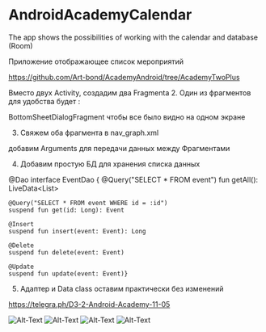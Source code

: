 # AndroidAcademyCalendar
The app shows the possibilities of working with the calendar and database (Room)

Приложение отображающее список мероприятий

https://github.com/Art-bond/AcademyAndroid/tree/AcademyTwoPlus

Вместо двух Activity, создадим два Fragmenta
2. Один из фрагментов для удобства будет :

BottomSheetDialogFragment
чтобы все было видно на одном экране

3. Свяжем оба фрагмента в nav_graph.xml

добавим Arguments для передачи данных между Фрагментами

4. Добавим простую БД для хранения списка данных

@Dao
interface EventDao {
    @Query("SELECT * FROM event")
    fun getAll(): LiveData<List<Event>>

    @Query("SELECT * FROM event WHERE id = :id")
    suspend fun get(id: Long): Event

    @Insert
    suspend fun insert(event: Event): Long

    @Delete
    suspend fun delete(event: Event)

    @Update
    suspend fun update(event: Event)}

5. Адаптер и Data class оставим практически без изменений


https://telegra.ph/D3-2-Android-Academy-11-05

![Alt-Text](https://telegra.ph/file/e39eb8f466afd5f36f26f.png)
![Alt-Text](https://telegra.ph/file/118b9549116429212ff0e.png)
![Alt-Text](https://telegra.ph/file/0f038c2c4c427fd5d9e9e.png)
![Alt-Text](https://telegra.ph/file/581c1777d0563042d1852.png)
